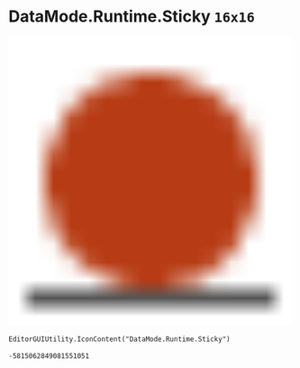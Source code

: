 # DataMode.Runtime.Sticky `16x16`
<img src="/img/DataMode.Runtime.Sticky.png" width=512 height=512>

``` CSharp
EditorGUIUtility.IconContent("DataMode.Runtime.Sticky")
```
```
-5815062849081551051
```
